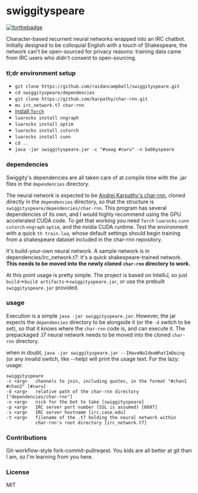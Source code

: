 # swiggityspeare
[![forthebadge](http://forthebadge.com/images/badges/powered-by-case-western-reserve.svg)](http://forthebadge.com)

Character-based recurrent neural networks wrapped into an IRC chatbot.
Initially designed to be colloquial English with a touch of Shakespeare, the
network can't be open-sourced for privacy reasons: training data came from IRC
users who didn't consent to open-sourcing.

### tl;dr environment setup

- `git clone https://github.com/raidancampbell/swiggityspeare.git`
- `cd swiggityspeare/dependencies`
- `git clone https://github.com/karpathy/char-rnn.git`
- `mv irc_network.t7 char-rnn`
- [install `Torch`](http://torch.ch/)
- `luarocks install nngraph`
- `luarocks install optim`
- `luarocks install cutorch`
- `luarocks install cunn`
- `cd ..`
- `java -jar swiggityspeare.jar -c "#swag #cwru" -n babbyspeare`

### dependencies

Swiggity's dependencies are all taken care of at compile time with the .jar
files in the `dependencies` directory.

The neural network is expected to be [Andrej Karpathy's
char-rnn][karpathy_char-rnn], cloned directly in the `dependencies` directory,
so that the structure is `swiggityspeare/dependencies/char-rnn`. This program
has several dependencies of its own, and I would highly recommend using the GPU
accelerated CUDA code. To get that working you need `Torch` `luarocks` `cunn`
`cutorch` `nngraph` `optim`, and the nvidia CUDA runtime. Test the environment
with a quick `th train.lua`, whose default settings should begin training from a
shakespeare dataset included in the char-rnn repository.

[karpathy_char-rnn]: https://github.com/karpathy/char-rnn

It's build-your-own neural network. A sample network is in
dependencies/irc_network.t7: it's a quick shakespeare-trained network.  __This
needs to be moved into the newly cloned `char-rnn` directory to work.__

At this point usage is pretty simple.  The project is based on IntelliJ, so just
`build`->`build artifacts`->`swiggityspeare.jar`, or use the prebuilt
`swiggityspeare.jar` provided.

### usage

Execution is a simple `java -jar swiggityspeare.jar`.  However, the jar expects
the `dependencies` directory to be alongside it (or the `-d` switch to be set),
so that it knows where the `char-rnn` code is, and can execute it. The
prepackaged .t7 neural network needs to be moved into the cloned `char-rnn`
directory.

when in doubt, `java -jar swiggityspeare.jar --IHaveNoIdeaWhatImDoing` (or any
invalid switch, like --help) will print the usage text.  For the lazy: usage:

    swiggityspeare
    -c <arg>   channels to join, including quotes, in the format "#chan1 #chan2" [#cwru]
    -d <arg>   relative path of the char-rnn directory ["dependencies/char-rnn"]
    -n <arg>   nick for the bot to take [swiggityspeare]
    -p <arg>   IRC server port number (SSL is assumed) [6697]
    -s <arg>   IRC server hostname [irc.case.edu]
    -t <arg>   filename of the .t7 holding the neural network within
               char-rnn's root directory [irc_network.t7]

### Contributions
Git-workflow-style fork-commit-pullreqest.  You kids are all better at git than
I am, so I'm learning from you here.

### License
MIT
